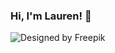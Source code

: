 ### Hi, I'm Lauren! 🌸

<img src="https://github.com/laurenawilkinson/laurenawilkinson/assets/25884524/c2a0b57d-bcd2-4050-b259-6168d686f3e7" title="Designed by Freepik" />


<!--

**laurenawilkinson/laurenawilkinson** is a ✨ _special_ ✨ repository because its `README.md` (this file) appears on your GitHub profile.

Here are some ideas to get you started:

- 🔭 I’m currently working on ...
- 🌱 I’m currently learning ...
- 👯 I’m looking to collaborate on ...
- 🤔 I’m looking for help with ...
- 💬 Ask me about ...
- 📫 How to reach me: ...
- 😄 Pronouns: ...
- ⚡ Fun fact: ...
-->
